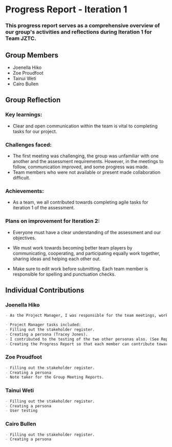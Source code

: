 # Progress Report - Iteration 1
### This progress report serves as a comprehensive overview of our group's activities and reflections during Iteration 1 for Team JZTC.

## Group Members
- Joenella Hiko
- Zoe Proudfoot
- Tainui Weti
- Cairo Bullen

## Group Reflection
### Key learnings: 
- Clear and open communication within the team is vital to completing tasks for our project.
### Challenges faced: 
- The first meeting was challenging, the group was unfamiliar with one another and the assessment requirements. However, in the meetings to follow, communication improved, and some progress was made. 
- Team members who were not available or present made collaboration difficult.
### Achievements: 
- As a team, we all contributed towards completing agile tasks for iteration 1 of the assessment.
### Plans on improvement for Iteration 2:
- Everyone must have a clear understanding of the assessment and our objectives. 

- We must work towards becoming better team players by communicating, cooperating, and participating equally work together, sharing ideas and helping each other out.

- Make sure to edit work before submitting. Each team member is responsible for spelling and punctuation checks.

## Individual Contributions

### Joenella Hiko
~~~md
- As the Project Manager, I was responsible for the team meetings, work being delegated, requirements being met and meeting deadlines. I can support this by being present at every meeting, communicating face-to-face, email and chat. 

- Project Manager tasks included:
- Filling out the stakeholder register.
- Creating a persona (Tracey Jones).
- I contributed to the testing of the two other personas also. (See Reply on Persona discussion on myEIT).
- Creating the Progress Report so that each member can contribute towards the group reflection and their contributions.
~~~

### Zoe Proudfoot
~~~md
- Filling out the stakeholder register.
- Creating a persona
- Note taker for the Group Meeting Reports.
~~~
### Tainui Weti
~~~md
- Filling out the stakeholder register.
- Creating a persona
- User testing
~~~
### Cairo Bullen
~~~md
- Filling out the stakeholder register.
- Creating a persona
~~~


